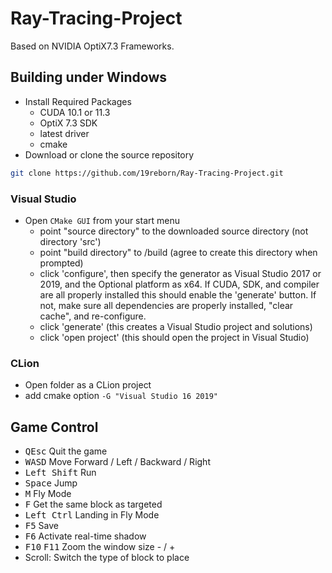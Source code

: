 # Ray-Tracing-Project
Based on NVIDIA OptiX7.3 Frameworks.
## Building under Windows

- Install Required Packages
	- CUDA 10.1 or 11.3
	- OptiX 7.3 SDK
	- latest driver
	- cmake
- Download or clone the source repository

```bash
git clone https://github.com/19reborn/Ray-Tracing-Project.git
```

### Visual Studio

- Open `CMake GUI` from your start menu
	- point "source directory" to the downloaded source directory (not directory 'src')
	- point "build directory" to <source directory>/build (agree to create this directory when prompted)
	- click 'configure', then specify the generator as Visual Studio 2017 or 2019, and the Optional platform as x64. If CUDA, SDK, and compiler are all properly installed this should enable the 'generate' button. If not, make sure all dependencies are properly installed, "clear cache", and re-configure.
	- click 'generate' (this creates a Visual Studio project and solutions)
	- click 'open project' (this should open the project in Visual Studio)

### CLion

- Open folder as a CLion project
- add cmake option `-G "Visual Studio 16 2019"`

## Game Control

- <kbd>Q</kbd><kbd>Esc</kbd> Quit the game
- <kbd>W</kbd><kbd>A</kbd><kbd>S</kbd><kbd>D</kbd> Move Forward / Left / Backward / Right
- <kbd>Left Shift</kbd> Run
- <kbd>Space</kbd> Jump
- <kbd>M</kbd> Fly Mode
- <kbd>F</kbd> Get the same block as targeted 
- <kbd>Left Ctrl</kbd> Landing in Fly Mode
- <kbd>F5</kbd> Save
- <kbd>F6</kbd> Activate real-time shadow
- <kbd>F10</kbd> <kbd>F11</kbd> Zoom the window size - / +
- Scroll: Switch the type of block to place

